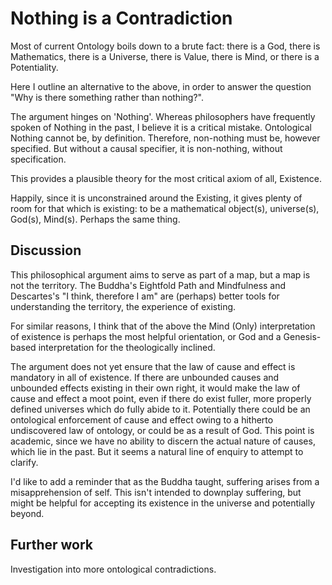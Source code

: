 # Nothing is a Contradiction

Most of current Ontology boils down to a brute fact: there is a God, there is Mathematics, there is a Universe, there is Value, there is Mind, or there is a Potentiality.

Here I outline an alternative to the above, in order to answer the question "Why is there something rather than nothing?".

The argument hinges on 'Nothing'. Whereas philosophers have frequently spoken of Nothing in the past, I believe it is a critical mistake. Ontological Nothing cannot be, by definition. Therefore, non-nothing must be, however specified. But without a causal specifier, it is non-nothing, without specification.

This provides a plausible theory for the most critical axiom of all, Existence.

Happily, since it is unconstrained around the Existing, it gives plenty of room for that which is existing: to be a mathematical object(s), universe(s), God(s), Mind(s). Perhaps the same thing.

## Discussion

This philosophical argument aims to serve as part of a map, but a map is not the territory. The Buddha's Eightfold Path and Mindfulness and Descartes's "I think, therefore I am" are (perhaps) better tools for understanding the territory, the experience of existing.

For similar reasons, I think that of the above the Mind (Only) interpretation of existence is perhaps the most helpful orientation, or God and a Genesis-based interpretation for the theologically inclined.

The argument does not yet ensure that the law of cause and effect is mandatory in all of existence. If there are unbounded causes and unbounded effects existing in their own right, it would make the law of cause and effect a moot point, even if there do exist fuller, more properly defined universes which do fully abide to it. Potentially there could be an ontological enforcement of cause and effect owing to a hitherto undiscovered law of ontology, or could be as a result of God. This point is academic, since we have no ability to discern the actual nature of causes, which lie in the past. But it seems a natural line of enquiry to attempt to clarify.

I'd like to add a reminder that as the Buddha taught, suffering arises from a misapprehension of self. This isn't intended to downplay suffering, but might be helpful for accepting its existence in the universe and potentially beyond.

## Further work

Investigation into more ontological contradictions.

